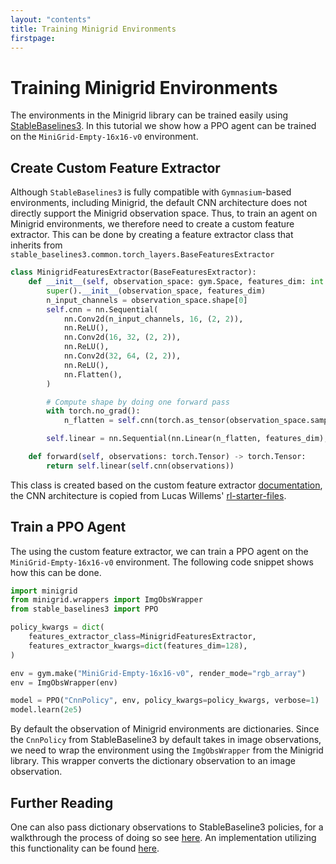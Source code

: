 ```yaml
---
layout: "contents"
title: Training Minigrid Environments
firstpage:
---
```


# Training Minigrid Environments

The environments in the Minigrid library can be trained easily using [StableBaselines3](https://stable-baselines3.readthedocs.io/en/master/). In this tutorial we show how a PPO agent can be trained on the `MiniGrid-Empty-16x16-v0` environment.

## Create Custom Feature Extractor 

Although `StableBaselines3` is fully compatible with `Gymnasium`-based environments, including Minigrid, the default CNN architecture does not directly support the Minigrid observation space. Thus, to train an agent on Minigrid environments, we therefore need to create a custom feature extractor. This can be done by creating a feature extractor class that inherits from `stable_baselines3.common.torch_layers.BaseFeaturesExtractor`

```python
class MinigridFeaturesExtractor(BaseFeaturesExtractor):
    def __init__(self, observation_space: gym.Space, features_dim: int = 512, normalized_image: bool = False) -> None:
        super().__init__(observation_space, features_dim)
        n_input_channels = observation_space.shape[0]
        self.cnn = nn.Sequential(
            nn.Conv2d(n_input_channels, 16, (2, 2)),
            nn.ReLU(),
            nn.Conv2d(16, 32, (2, 2)),
            nn.ReLU(),
            nn.Conv2d(32, 64, (2, 2)),
            nn.ReLU(),
            nn.Flatten(),
        )

        # Compute shape by doing one forward pass
        with torch.no_grad():
            n_flatten = self.cnn(torch.as_tensor(observation_space.sample()[None]).float()).shape[1]

        self.linear = nn.Sequential(nn.Linear(n_flatten, features_dim), nn.ReLU())

    def forward(self, observations: torch.Tensor) -> torch.Tensor:
        return self.linear(self.cnn(observations))
```

This class is created based on the custom feature extractor [documentation](https://stable-baselines3.readthedocs.io/en/master/guide/custom_policy.html#custom-feature-extractor:~:text=Custom%20Feature%20Extractor-,%EF%83%81,-If%20you%20want), the CNN architecture is copied from Lucas Willems' [rl-starter-files](https://github.com/lcswillems/rl-starter-files/blob/317da04a9a6fb26506bbd7f6c7c7e10fc0de86e0/model.py#L18).

## Train a PPO Agent

The using the custom feature extractor, we can train a PPO agent on the `MiniGrid-Empty-16x16-v0` environment. The following code snippet shows how this can be done.

```python
import minigrid
from minigrid.wrappers import ImgObsWrapper
from stable_baselines3 import PPO

policy_kwargs = dict(
    features_extractor_class=MinigridFeaturesExtractor,
    features_extractor_kwargs=dict(features_dim=128),
)

env = gym.make("MiniGrid-Empty-16x16-v0", render_mode="rgb_array")
env = ImgObsWrapper(env)

model = PPO("CnnPolicy", env, policy_kwargs=policy_kwargs, verbose=1)
model.learn(2e5)
```

By default the observation of Minigrid environments are dictionaries. Since the `CnnPolicy` from StableBaseline3 by default takes in image observations, we need to wrap the environment using the `ImgObsWrapper` from the Minigrid library. This wrapper converts the dictionary observation to an image observation.

## Further Reading

One can also pass dictionary observations to StableBaseline3 policies, for a walkthrough the process of doing so see [here](https://stable-baselines3.readthedocs.io/en/master/guide/custom_policy.html#multiple-inputs-and-dictionary-observations). An implementation utilizing this functionality can be found [here](https://github.com/BolunDai0216/MinigridMiniworldTransfer/blob/main/minigrid_gotoobj_train.py).